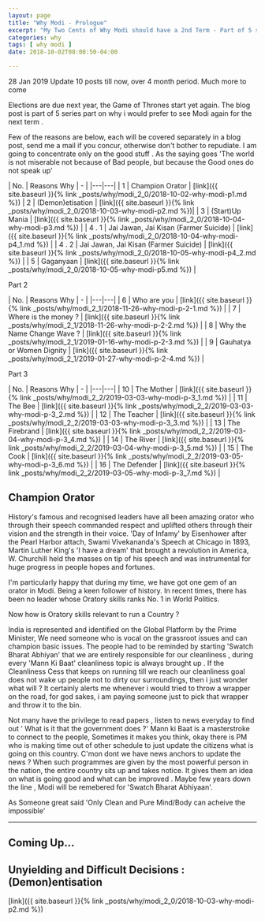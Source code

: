```yaml
---
layout: page
title: "Why Modi - Prologue"
excerpt: "My Two Cents of Why Modi should have a 2nd Term - Part of 5 series Blog - Why Modi  "
categories: why
tags: [ why modi ]
date: 2018-10-02T08:08:50-04:00

---
```


28 Jan 2019 Update
10 posts till now, over 4 month period. Much more to come



Elections are due next year, the Game of Thrones start yet again.
The blog post is part of 5 series part on why i would prefer to see Modi again for the next term .

Few of the reasons are below, each will be covered separately in a blog post, send me a mail if you concur, otherwise don't bother to repudiate. I am going to concentrate only on the good stuff .
As the saying goes 'The world is not miserable not because of Bad people, but because the Good ones do not speak up'


| No. | Reasons Why | - |
|---|---|
| 1 | Champion Orator | [link]({{ site.baseurl }}{% link _posts/why/modi_2_0/2018-10-02-why-modi-p1.md %})
| 2 | (Demon)etisation   | [link]({{ site.baseurl }}{% link _posts/why/modi_2_0/2018-10-03-why-modi-p2.md %})|
| 3 | (Start)Up Mania | [link]({{ site.baseurl }}{% link _posts/why/modi_2_0/2018-10-04-why-modi-p3.md %}) |
| 4 . 1 | Jai Jawan, Jai Kisan (Farmer Suicide)  | [link]({{ site.baseurl }}{% link _posts/why/modi_2_0/2018-10-04-why-modi-p4_1.md %}) |
| 4 . 2 | Jai Jawan, Jai Kisan (Farmer Suicide)  | [link]({{ site.baseurl }}{% link _posts/why/modi_2_0/2018-10-05-why-modi-p4_2.md %}) |
| 5 | Gaganyaan | [link]({{ site.baseurl }}{% link _posts/why/modi_2_0/2018-10-05-why-modi-p5.md %}) |

Part 2

| No. | Reasons Why | - |
|---|---|
| 6 | Who are you | [link]({{ site.baseurl }}{% link _posts/why/modi_2_1/2018-11-26-why-modi-p-2-1.md %}) |
| 7 | Where is the money ? | [link]({{ site.baseurl }}{% link _posts/why/modi_2_1/2018-11-26-why-modi-p-2-2.md %}) |
| 8 | Why the Name Change Wave ? | [link]({{ site.baseurl }}{% link _posts/why/modi_2_1/2019-01-16-why-modi-p-2-3.md %}) |
| 9 | Gauhatya or Women Dignity | [link]({{ site.baseurl }}{% link _posts/why/modi_2_1/2019-01-27-why-modi-p-2-4.md %}) |

Part 3

| No. | Reasons Why | - |
|---|---|
| 10 | The Mother | [link]({{ site.baseurl }}{% link _posts/why/modi_2_2/2019-03-03-why-modi-p-3_1.md %}) |
| 11 | The Bee | [link]({{ site.baseurl }}{% link _posts/why/modi_2_2/2019-03-03-why-modi-p-3_2.md %}) |
| 12 | The Teacher | [link]({{ site.baseurl }}{% link _posts/why/modi_2_2/2019-03-03-why-modi-p-3_3.md %}) |
| 13 | The Firebrand | [link]({{ site.baseurl }}{% link _posts/why/modi_2_2/2019-03-04-why-modi-p-3_4.md %}) |
| 14 | The River | [link]({{ site.baseurl }}{% link _posts/why/modi_2_2/2019-03-04-why-modi-p-3_5.md %}) |
| 15 | The Cook | [link]({{ site.baseurl }}{% link _posts/why/modi_2_2/2019-03-05-why-modi-p-3_6.md %}) |
| 16 | The Defender | [link]({{ site.baseurl }}{% link _posts/why/modi_2_2/2019-03-05-why-modi-p-3_7.md %}) |

## Champion Orator
History's famous and recognised leaders have all been amazing orator who through their speech commanded respect and uplifted others through their vision and the strength in their voice.
'Day of Infamy' by Eisenhower after the Pearl Harbor attach, Swami Vivekananda's Speech at Chicago in 1893, Martin Luther King's 'I have a dream' that brought a revolution in America, W. Churchill held the masses on tip of his speech and was instrumental for huge progress in people hopes and fortunes.

I'm particularly happy that during my time, we have got one gem of an orator in Modi. Being a keen follower of history. In recent times, there has been no leader whose Oratory skills ranks No. 1 in World Politics.


Now how is Oratory skills relevant to run a Country ?

India is represented and identified on the Global Platform by the
Prime Minister, We need someone who is vocal on the grassroot issues and can champion basic issues.
The people had to be reminded by starting 'Swatch Bharat Abhiyan' that we are entirely responsible for our cleanliness , during every 'Mann Ki Baat' cleanliness topic is always brought up .
If the Cleanliness Cess that keeps on running till we reach our cleanliness goal does not wake up people not to dirty our surroundings, then i just wonder what will ?
It certainly alerts me whenever i would tried to throw a wrapper on the road, for god sakes, i am paying someone just to pick that wrapper and throw it to the bin.

Not many have the privilege to read papers , listen to news everyday to find out ' What is it that the government does ?' Mann ki Baat is a masterstroke to connect to the people, Sometimes it makes you think, okay there is PM who is making time out of other schedule to just update the citizens what is going on this country. C'mon dont we have news anchors to update the news ?
When such programmes are given by the most powerful person in the nation, the entire country sits up and takes notice. It gives them an idea on what is going good and what can be improved .
Maybe few years down the line , Modi will be remebered for 'Swatch Bharat Abhiyaan'.

As Someone great said 'Only Clean and Pure Mind/Body can acheive the impossible'



---

## Coming Up...

## Unyielding and Difficult Decisions : (Demon)entisation
[link]({{ site.baseurl }}{% link _posts/why/modi_2_0/2018-10-03-why-modi-p2.md %})
